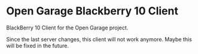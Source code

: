 Open Garage Blackberry 10 Client
================================

BlackBerry 10 Client for the Open Garage project.

Since the last server changes, this client will not work anymore. Maybe this will be fixed in the future.
